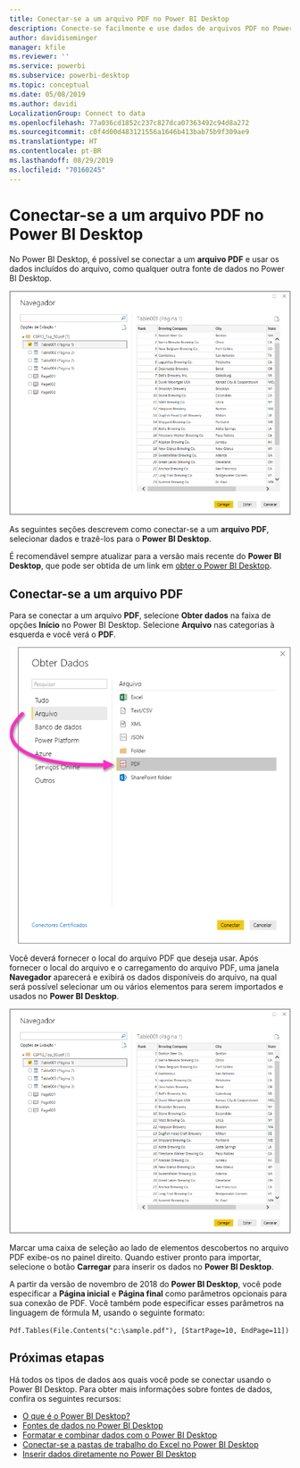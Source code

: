 ```yaml
---
title: Conectar-se a um arquivo PDF no Power BI Desktop
description: Conecte-se facilmente e use dados de arquivos PDF no Power BI Desktop
author: davidiseminger
manager: kfile
ms.reviewer: ''
ms.service: powerbi
ms.subservice: powerbi-desktop
ms.topic: conceptual
ms.date: 05/08/2019
ms.author: davidi
LocalizationGroup: Connect to data
ms.openlocfilehash: 77a036cd1852c237c827dca07363492c94d8a272
ms.sourcegitcommit: c0f4d00d483121556a1646b413bab75b9f309ae9
ms.translationtype: HT
ms.contentlocale: pt-BR
ms.lasthandoff: 08/29/2019
ms.locfileid: "70160245"
---
```

# <a name="connect-to-a-pdf-file-in-power-bi-desktop"></a>Conectar-se a um arquivo PDF no Power BI Desktop
No Power BI Desktop, é possível se conectar a um **arquivo PDF** e usar os dados incluídos do arquivo, como qualquer outra fonte de dados no Power BI Desktop.

![Conectar-se aos dados em arquivos PDF](media/desktop-connect-pdf/connect-pdf-04.png)

As seguintes seções descrevem como conectar-se a um **arquivo PDF**, selecionar dados e trazê-los para o **Power BI Desktop**.

É recomendável sempre atualizar para a versão mais recente do **Power BI Desktop**, que pode ser obtida de um link em [obter o Power BI Desktop](desktop-get-the-desktop.md). 

## <a name="connect-to-a-pdf-file"></a>Conectar-se a um arquivo PDF
Para se conectar a um arquivo **PDF**, selecione **Obter dados** na faixa de opções **Início** no Power BI Desktop. Selecione **Arquivo** nas categorias à esquerda e você verá o **PDF**.

![Selecionar PDF em Obter dados](media/desktop-connect-pdf/connect-pdf-01.png)

Você deverá fornecer o local do arquivo PDF que deseja usar. Após fornecer o local do arquivo e o carregamento do arquivo PDF, uma janela **Navegador** aparecerá e exibirá os dados disponíveis do arquivo, na qual será possível selecionar um ou vários elementos para serem importados e usados no **Power BI Desktop**.

![Conectar-se aos dados em arquivos PDF](media/desktop-connect-pdf/connect-pdf-04.png)

Marcar uma caixa de seleção ao lado de elementos descobertos no arquivo PDF exibe-os no painel direito. Quando estiver pronto para importar, selecione o botão **Carregar** para inserir os dados no **Power BI Desktop**.

A partir da versão de novembro de 2018 do **Power BI Desktop**, você pode especificar a **Página inicial** e **Página final** como parâmetros opcionais para sua conexão de PDF. Você também pode especificar esses parâmetros na linguagem de fórmula M, usando o seguinte formato:

`Pdf.Tables(File.Contents("c:\sample.pdf"), [StartPage=10, EndPage=11])`


## <a name="next-steps"></a>Próximas etapas
Há todos os tipos de dados aos quais você pode se conectar usando o Power BI Desktop. Para obter mais informações sobre fontes de dados, confira os seguintes recursos:

* [O que é o Power BI Desktop?](desktop-what-is-desktop.md)
* [Fontes de dados no Power BI Desktop](desktop-data-sources.md)
* [Formatar e combinar dados com o Power BI Desktop](desktop-shape-and-combine-data.md)
* [Conectar-se a pastas de trabalho do Excel no Power BI Desktop](desktop-connect-excel.md)   
* [Inserir dados diretamente no Power BI Desktop](desktop-enter-data-directly-into-desktop.md)   

